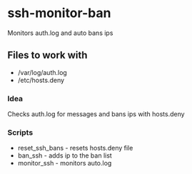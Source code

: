 # ssh-monitor-ban

Monitors auth.log and auto bans ips

## Files to work with

- /var/log/auth.log
- /etc/hosts.deny

### Idea

Checks auth.log for messages and bans ips with hosts.deny

### Scripts

- reset_ssh_bans - resets hosts.deny file
- ban_ssh - adds ip to the ban list
- monitor_ssh - monitors auto.log
